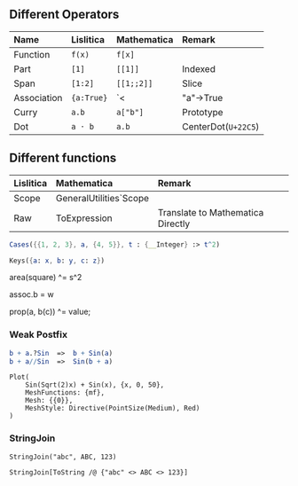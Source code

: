 


## Different Operators

| Name        | Lislitica  | Mathematica     | Remark              |
| :---------- | :--------- | :-------------- | :------------------ |
| Function    | `f(x)`     | `f[x]`          |                     |
| Part        | `[1]`      | `[[1]]`         | Indexed             |
| Span        | `[1:2]`    | `[[1;;2]]`      | Slice               |
| Association | `{a:True}` | `<|"a"->True|>` | Dictionary          |
| Curry       | `a.b`      | `a["b"]`        | Prototype           |
| Dot         | `a ⋅ b`    | `a.b`           | CenterDot(`U+22C5`) |


## Different functions

| Lislitica | Mathematica            | Remark                            |
| :-------- | :--------------------- | :-------------------------------- |
| Scope     | GeneralUtilities`Scope |
| Raw       | ToExpression           | Translate to Mathematica Directly |


```Mathematica
Cases({{1, 2, 3}, a, {4, 5}}, t : {__Integer} :> t^2)
```

```Mathematica
Keys({a: x, b: y, c: z})
```

area(square) ^= s^2

assoc.b = w


prop(a, b(c)) ^= value;


### Weak Postfix

```Mathematica
b + a.?Sin  =>  b + Sin(a)
b + a//Sin  =>  Sin(b + a)
```





```
Plot(
    Sin(Sqrt(2)x) + Sin(x), {x, 0, 50}, 
    MeshFunctions: {mf},
    Mesh: {{0}},
    MeshStyle: Directive(PointSize(Medium), Red)
)
```


### StringJoin

```
StringJoin("abc", ABC, 123)
```

```
StringJoin[ToString /@ {"abc" <> ABC <> 123}]
```